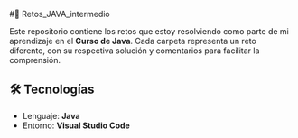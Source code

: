 #🚀 Retos_JAVA_intermedio

Este repositorio contiene los retos que estoy resolviendo como parte de mi aprendizaje en el **Curso de Java**. Cada carpeta representa un reto diferente, con su respectiva solución y comentarios para facilitar la comprensión.

## 🛠️ Tecnologías

- Lenguaje: **Java**
- Entorno: **Visual Studio Code**
